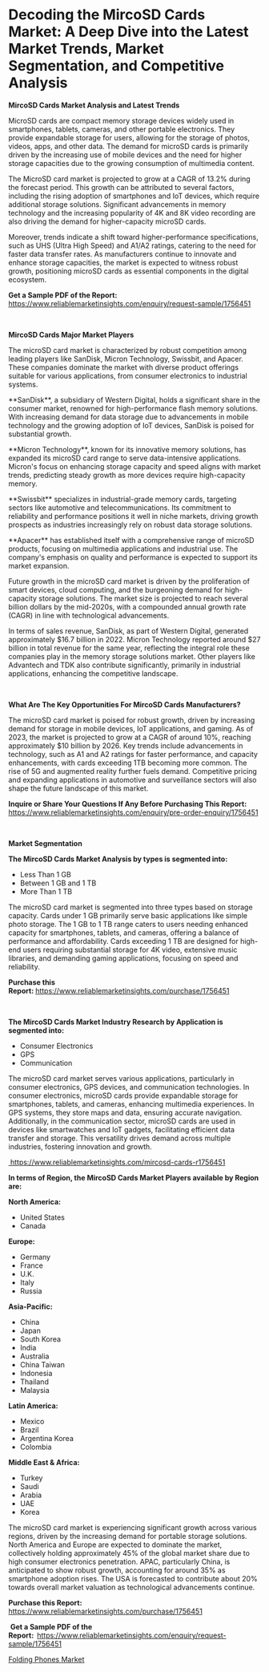 <p><h1>Decoding the MircoSD Cards Market: A Deep Dive into the Latest Market Trends, Market Segmentation, and Competitive Analysis</h1></p><p><strong>MircoSD Cards Market Analysis and Latest Trends</strong></p>
<p><p>MicroSD cards are compact memory storage devices widely used in smartphones, tablets, cameras, and other portable electronics. They provide expandable storage for users, allowing for the storage of photos, videos, apps, and other data. The demand for microSD cards is primarily driven by the increasing use of mobile devices and the need for higher storage capacities due to the growing consumption of multimedia content.</p><p>The MicroSD card market is projected to grow at a CAGR of 13.2% during the forecast period. This growth can be attributed to several factors, including the rising adoption of smartphones and IoT devices, which require additional storage solutions. Significant advancements in memory technology and the increasing popularity of 4K and 8K video recording are also driving the demand for higher-capacity microSD cards.</p><p>Moreover, trends indicate a shift toward higher-performance specifications, such as UHS (Ultra High Speed) and A1/A2 ratings, catering to the need for faster data transfer rates. As manufacturers continue to innovate and enhance storage capacities, the market is expected to witness robust growth, positioning microSD cards as essential components in the digital ecosystem.</p></p>
<p><strong>Get a Sample PDF of the Report:&nbsp;</strong> <a href="https://www.reliablemarketinsights.com/enquiry/request-sample/1756451?utm_campaign=2202&utm_medium=2&utm_source=Github&utm_content=ia&utm_term=10022025&utm_id=mircosd-cards">https://www.reliablemarketinsights.com/enquiry/request-sample/1756451</a></p>
<p>&nbsp;</p>
<p><strong>MircoSD Cards Major Market Players</strong></p>
<p><p>The microSD card market is characterized by robust competition among leading players like SanDisk, Micron Technology, Swissbit, and Apacer. These companies dominate the market with diverse product offerings suitable for various applications, from consumer electronics to industrial systems.</p><p>**SanDisk**, a subsidiary of Western Digital, holds a significant share in the consumer market, renowned for high-performance flash memory solutions. With increasing demand for data storage due to advancements in mobile technology and the growing adoption of IoT devices, SanDisk is poised for substantial growth.</p><p>**Micron Technology**, known for its innovative memory solutions, has expanded its microSD card range to serve data-intensive applications. Micron's focus on enhancing storage capacity and speed aligns with market trends, predicting steady growth as more devices require high-capacity memory.</p><p>**Swissbit** specializes in industrial-grade memory cards, targeting sectors like automotive and telecommunications. Its commitment to reliability and performance positions it well in niche markets, driving growth prospects as industries increasingly rely on robust data storage solutions.</p><p>**Apacer** has established itself with a comprehensive range of microSD products, focusing on multimedia applications and industrial use. The company's emphasis on quality and performance is expected to support its market expansion.</p><p>Future growth in the microSD card market is driven by the proliferation of smart devices, cloud computing, and the burgeoning demand for high-capacity storage solutions. The market size is projected to reach several billion dollars by the mid-2020s, with a compounded annual growth rate (CAGR) in line with technological advancements.</p><p>In terms of sales revenue, SanDisk, as part of Western Digital, generated approximately $16.7 billion in 2022. Micron Technology reported around $27 billion in total revenue for the same year, reflecting the integral role these companies play in the memory storage solutions market. Other players like Advantech and TDK also contribute significantly, primarily in industrial applications, enhancing the competitive landscape.</p></p>
<p>&nbsp;</p>
<p><strong>What Are The Key Opportunities For MircoSD Cards Manufacturers?</strong></p>
<p><p>The microSD card market is poised for robust growth, driven by increasing demand for storage in mobile devices, IoT applications, and gaming. As of 2023, the market is projected to grow at a CAGR of around 10%, reaching approximately $10 billion by 2026. Key trends include advancements in technology, such as A1 and A2 ratings for faster performance, and capacity enhancements, with cards exceeding 1TB becoming more common. The rise of 5G and augmented reality further fuels demand. Competitive pricing and expanding applications in automotive and surveillance sectors will also shape the future landscape of this market.</p></p>
<p><strong>Inquire or Share Your Questions If Any Before Purchasing This Report:</strong> <a href="https://www.reliablemarketinsights.com/enquiry/pre-order-enquiry/1756451?utm_campaign=2202&utm_medium=2&utm_source=Github&utm_content=ia&utm_term=10022025&utm_id=mircosd-cards">https://www.reliablemarketinsights.com/enquiry/pre-order-enquiry/1756451</a></p>
<p>&nbsp;</p>
<p><strong>Market Segmentation</strong></p>
<p><strong>The MircoSD Cards Market Analysis by types is segmented into:</strong></p>
<p><ul><li>Less Than 1 GB</li><li>Between 1 GB and 1 TB</li><li>More Than 1 TB</li></ul></p>
<p><p>The microSD card market is segmented into three types based on storage capacity. Cards under 1 GB primarily serve basic applications like simple photo storage. The 1 GB to 1 TB range caters to users needing enhanced capacity for smartphones, tablets, and cameras, offering a balance of performance and affordability. Cards exceeding 1 TB are designed for high-end users requiring substantial storage for 4K video, extensive music libraries, and demanding gaming applications, focusing on speed and reliability.</p></p>
<p><strong>Purchase this Report:&nbsp;</strong><a href="https://www.reliablemarketinsights.com/purchase/1756451?utm_campaign=2202&utm_medium=2&utm_source=Github&utm_content=ia&utm_term=10022025&utm_id=mircosd-cards">https://www.reliablemarketinsights.com/purchase/1756451</a></p>
<p>&nbsp;</p>
<p><strong>The MircoSD Cards Market Industry Research by Application is segmented into:</strong></p>
<p><ul><li>Consumer Electronics</li><li>GPS</li><li>Communication</li></ul></p>
<p><p>The microSD card market serves various applications, particularly in consumer electronics, GPS devices, and communication technologies. In consumer electronics, microSD cards provide expandable storage for smartphones, tablets, and cameras, enhancing multimedia experiences. In GPS systems, they store maps and data, ensuring accurate navigation. Additionally, in the communication sector, microSD cards are used in devices like smartwatches and IoT gadgets, facilitating efficient data transfer and storage. This versatility drives demand across multiple industries, fostering innovation and growth.</p></p>
<p><a href="https://www.reliablemarketinsights.com/mircosd-cards-r1756451?utm_campaign=2202&utm_medium=2&utm_source=Github&utm_content=ia&utm_term=10022025&utm_id=mircosd-cards">&nbsp;https://www.reliablemarketinsights.com/mircosd-cards-r1756451</a></p>
<p><strong>In terms of Region, the MircoSD Cards Market Players available by Region are:</strong></p>
<p>
    <p> <strong> North America: </strong>
        <ul>
            <li>United States</li>
            <li>Canada</li>
        </ul>
        </p> 
    <p> <strong> Europe: </strong>
        <ul>
            <li>Germany</li>
            <li>France</li>
            <li>U.K.</li>
            <li>Italy</li>
            <li>Russia</li>
        </ul>
        </p> 
    <p> <strong> Asia-Pacific: </strong>
        <ul>
            <li>China</li>
            <li>Japan</li>
            <li>South Korea</li>
            <li>India</li>
            <li>Australia</li>
            <li>China Taiwan</li>
            <li>Indonesia</li>
            <li>Thailand</li>
            <li>Malaysia</li>
        </ul>
        </p> 
    <p> <strong> Latin America: </strong>
        <ul>
            <li>Mexico</li>
            <li>Brazil</li>
            <li>Argentina Korea</li>
            <li>Colombia</li>
        </ul>
        </p> 
    <p> <strong> Middle East & Africa: </strong>
        <ul>
            <li>Turkey</li>
            <li>Saudi</li>
            <li>Arabia</li>
            <li>UAE</li>
            <li>Korea</li>
        </ul>
    </p>
    </p>
<p><p>The microSD card market is experiencing significant growth across various regions, driven by the increasing demand for portable storage solutions. North America and Europe are expected to dominate the market, collectively holding approximately 45% of the global market share due to high consumer electronics penetration. APAC, particularly China, is anticipated to show robust growth, accounting for around 35% as smartphone adoption rises. The USA is forecasted to contribute about 20% towards overall market valuation as technological advancements continue.</p></p>
<p><strong>Purchase this Report: </strong><a href="https://www.reliablemarketinsights.com/purchase/1756451?utm_campaign=2202&utm_medium=2&utm_source=Github&utm_content=ia&utm_term=10022025&utm_id=mircosd-cards">https://www.reliablemarketinsights.com/purchase/1756451</a></p>
<p>&nbsp;<strong>Get a Sample PDF of the Report:&nbsp;&nbsp;</strong><a href="https://www.reliablemarketinsights.com/enquiry/request-sample/1756451?utm_campaign=2202&utm_medium=2&utm_source=Github&utm_content=ia&utm_term=10022025&utm_id=mircosd-cards">https://www.reliablemarketinsights.com/enquiry/request-sample/1756451</a></p>
<p><strong></strong></p>
<p><p><a href="https://github.com/lindaopodray/Market-Research-Report-List-1/blob/main/folding-phones-market.md?utm_campaign=2202&utm_medium=2&utm_source=Github&utm_content=ia&utm_term=10022025&utm_id=mircosd-cards">Folding Phones Market</a></p></p>